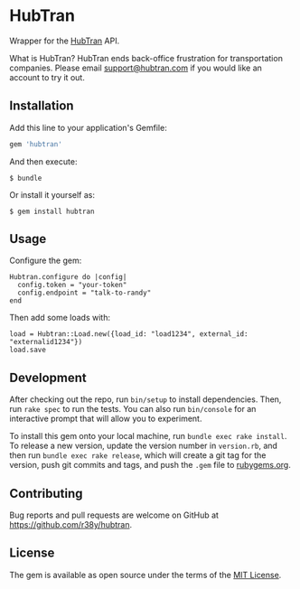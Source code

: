 # HubTran

Wrapper for the [HubTran](https://www.hubtran.com/) API.

What is HubTran? HubTran ends back-office frustration for transportation companies. Please email support@hubtran.com if you would like an account to try it out.

## Installation

Add this line to your application's Gemfile:

```ruby
gem 'hubtran'
```

And then execute:

    $ bundle

Or install it yourself as:

    $ gem install hubtran

## Usage

Configure the gem:

```
Hubtran.configure do |config|
  config.token = "your-token"
  config.endpoint = "talk-to-randy"
end
```

Then add some loads with:

```
load = Hubtran::Load.new({load_id: "load1234", external_id: "externalid1234"})
load.save
```

## Development

After checking out the repo, run `bin/setup` to install dependencies. Then, run `rake spec` to run the tests. You can also run `bin/console` for an interactive prompt that will allow you to experiment.

To install this gem onto your local machine, run `bundle exec rake install`. To release a new version, update the version number in `version.rb`, and then run `bundle exec rake release`, which will create a git tag for the version, push git commits and tags, and push the `.gem` file to [rubygems.org](https://rubygems.org).

## Contributing

Bug reports and pull requests are welcome on GitHub at https://github.com/r38y/hubtran.


## License

The gem is available as open source under the terms of the [MIT License](http://opensource.org/licenses/MIT).

